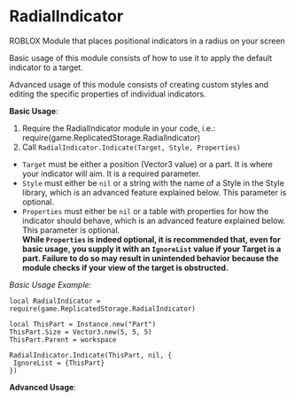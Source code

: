  # RadialIndicator
 ROBLOX Module that places positional indicators in a radius on your screen
 
 Basic usage of this module consists of how to use it to apply the default indicator to a target.
 
 Advanced usage of this module consists of creating custom styles and editing the specific properties of individual indicators.
 
**Basic Usage**:<br/>
1. Require the RadialIndicator module in your code, i.e.: require(game.ReplicatedStorage.RadialIndicator)<br/> 
2. Call `RadialIndicator.Indicate(Target, Style, Properties)`<br/>
*    `Target` must be either a position (Vector3 value) or a part. It is where your indicator will aim. It is a required parameter.<br/>
*    `Style` must either be `nil` or a string with the name of a Style in the Style library, which is an advanced feature explained below. This parameter is optional.<br/>
*    `Properties` must either be `nil` or a table with properties for how the indicator should behave, which is an advanced feature explained below. This parameter is optional.<br/>
**While `Properties` is indeed optional, it is recommended that, even for basic usage, you supply it with an `IgnoreList` value if your Target is a part. Failure to do so may result in unintended behavior because the module checks if your view of the target is obstructed.**

*Basic Usage Example:*<br/>
```
local RadialIndicator = require(game.ReplicatedStorage.RadialIndicator)

local ThisPart = Instance.new("Part")
ThisPart.Size = Vector3.new(5, 5, 5)
ThisPart.Parent = workspace

RadialIndicator.Indicate(ThisPart, nil, {
 IgnoreList = {ThisPart}
})
```

**Advanced Usage**:
